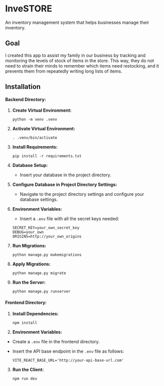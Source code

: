 # InveSTORE

An inventory management system that helps businesses manage their inventory.

## Goal

I created this app to assist my family in our business by tracking and monitoring the levels of stock of items in the store. This way, they do not need to strain their minds to remember which items need restocking, and it prevents them from repeatedly writing long lists of items.

## Installation

#### Backend Directory:

1. **Create Virtual Environment:**

   ```shell
   python -m venv .venv
   ```

2. **Activate Virtual Environment:**

   ```shell
   . .venv/bin/activate
   ```

3. **Install Requirements:**

   ```shell
   pip install -r requirements.txt
   ```

4. **Database Setup:**

   - Insert your database in the project directory.

5. **Configure Database in Project Directory Settings:**

   - Navigate to the project directory settings and configure your database settings.

6. **Environment Variables:**

   - Insert a `.env` file with all the secret keys needed:

   ```
   SECRET_KEY=your_own_secret_key
   DEBUG=your_own
   ORIGINS=http://your_own_origins
   ```

7. **Run Migrations:**

   ```shell
   python manage.py makemigrations
   ```

8. **Apply Migrations:**

   ```shell
   python manage.py migrate
   ```

9. **Run the Server:**
   ```shell
   python manage.py runserver
   ```

#### Frontend Directory:

1. **Install Dependencies:**

   ```shell
   npm install
   ```

2. **Environment Variables:**

- Create a `.env` file in the frontend directory.
- Insert the API base endpoint in the `.env` file as follows:

  ```
  VITE_REACT_BASE_URL='http://your-api-base-url.com'
  ```

3. **Run the Client:**
   ```shell
   npm run dev
   ```
